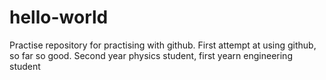 # hello-world
Practise repository for practising with github.
First attempt at using github, so far so good.
Second year physics student, first yearn engineering student
